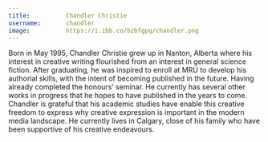 ```yaml
---
title:          Chandler Christie
username:       chandler
image:          https://i.ibb.co/bzbfgpq/chandler.png      
---
```


Born in May 1995, Chandler Christie grew up in Nanton, Alberta where his interest in creative writing flourished from an interest in general science fiction. After graduating, he was inspired to enroll at MRU to develop his authorial skills, with the intent of becoming published in the future. Having already completed the honours’ seminar. He currently has several other works in progress that he hopes to have published in the years to come. Chandler is grateful that his academic studies have enable this creative freedom to express why creative expression is important in the modern media landscape. He currently lives in Calgary, close of his family who have been supportive of his creative endeavours.
